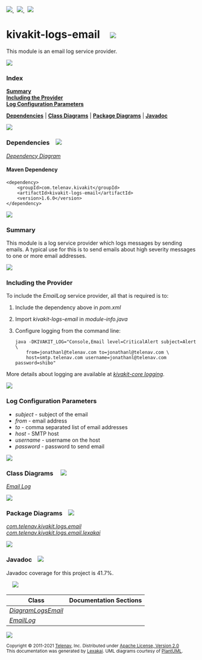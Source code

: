 [//]: # (start-user-text)

<a href="https://www.kivakit.org">
<img src="https://telenav.github.io/telenav-assets/images/icons/web-32.png" srcset="https://telenav.github.io/telenav-assets/images/icons/web-32-2x.png 2x"/>
</a>
&nbsp;
<a href="https://twitter.com/openkivakit">
<img src="https://telenav.github.io/telenav-assets/images/logos/twitter/twitter-32.png" srcset="https://telenav.github.io/telenav-assets/images/logos/twitter/twitter-32-2x.png 2x"/>
</a>
&nbsp;
<a href="https://kivakit.zulipchat.com">
<img src="https://telenav.github.io/telenav-assets/images/logos/zulip/zulip-32.png" srcset="https://telenav.github.io/telenav-assets/images/logos/zulip/zulip-32-2x.png 2x"/>
</a>

[//]: # (end-user-text)

# kivakit-logs-email &nbsp;&nbsp; <img src="https://telenav.github.io/telenav-assets/images/icons//envelope-32.png" srcset="https://telenav.github.io/telenav-assets/images/icons//envelope-32-2x.png 2x"/>

This module is an email log service provider.

<img src="https://telenav.github.io/telenav-assets/images/separators/horizontal-line-512.png" srcset="https://telenav.github.io/telenav-assets/images/separators/horizontal-line-512-2x.png 2x"/>

### Index

[**Summary**](#summary)  
[**Including the Provider**](#including-the-provider)  
[**Log Configuration Parameters**](#log-configuration-parameters)  

[**Dependencies**](#dependencies) | [**Class Diagrams**](#class-diagrams) | [**Package Diagrams**](#package-diagrams) | [**Javadoc**](#javadoc)

<img src="https://telenav.github.io/telenav-assets/images/separators/horizontal-line-512.png" srcset="https://telenav.github.io/telenav-assets/images/separators/horizontal-line-512-2x.png 2x"/>

### Dependencies <a name="dependencies"></a> &nbsp;&nbsp; <img src="https://telenav.github.io/telenav-assets/images/icons/dependencies-32.png" srcset="https://telenav.github.io/telenav-assets/images/icons/dependencies-32-2x.png 2x"/>

[*Dependency Diagram*](https://www.kivakit.org/1.6.0/lexakai/kivakit-extensions/kivakit-logs/email/documentation/diagrams/dependencies.svg)

#### Maven Dependency

    <dependency>
        <groupId>com.telenav.kivakit</groupId>
        <artifactId>kivakit-logs-email</artifactId>
        <version>1.6.0</version>
    </dependency>

<img src="https://telenav.github.io/telenav-assets/images/separators/horizontal-line-128.png" srcset="https://telenav.github.io/telenav-assets/images/separators/horizontal-line-128-2x.png 2x"/>

[//]: # (start-user-text)

### Summary <a name = "summary"></a>

This module is a log service provider which logs messages by sending emails. A typical use for this is to send emails about high severity messages to one or more email addresses.

<img src="https://telenav.github.io/telenav-assets/images/separators/horizontal-line-128.png" srcset="https://telenav.github.io/telenav-assets/images/separators/horizontal-line-128-2x.png 2x"/>

### Including the Provider <a name = "including-the-provider"></a>

To include the *EmailLog* service provider, all that is required is to:

1. Include the dependency above in *pom.xml*
2. Import *kivakit-logs-email* in *module-info.java*
3. Configure logging from the command line:

       java -DKIVAKIT_LOG="Console,Email level=CriticalAlert subject=Alert \
           from=jonathanl@telenav.com to=jonathanl@telenav.com \
           host=smtp.telenav.com username=jonathanl@telenav.com password=shibo"

More details about logging are available at [*kivakit-core logging*](../../kivakit/kernel/documentation/logging.md).

<img src="https://telenav.github.io/telenav-assets/images/separators/horizontal-line-128.png" srcset="https://telenav.github.io/telenav-assets/images/separators/horizontal-line-128-2x.png 2x"/>

### Log Configuration Parameters <a name = "log-configuration-parameters"></a>

* *subject* - subject of the email
* *from* - email address
* *to* - comma separated list of email addresses
* *host* - SMTP host
* *username* - username on the host
* *password* - password to send email

[//]: # (end-user-text)

<img src="https://telenav.github.io/telenav-assets/images/separators/horizontal-line-128.png" srcset="https://telenav.github.io/telenav-assets/images/separators/horizontal-line-128-2x.png 2x"/>

### Class Diagrams <a name="class-diagrams"></a> &nbsp; &nbsp; <img src="https://telenav.github.io/telenav-assets/images/icons/diagram-40.png" srcset="https://telenav.github.io/telenav-assets/images/icons/diagram-40-2x.png 2x"/>

[*Email Log*](https://www.kivakit.org/1.6.0/lexakai/kivakit-extensions/kivakit-logs/email/documentation/diagrams/diagram-logs-email.svg)

<img src="https://telenav.github.io/telenav-assets/images/separators/horizontal-line-128.png" srcset="https://telenav.github.io/telenav-assets/images/separators/horizontal-line-128-2x.png 2x"/>

### Package Diagrams <a name="package-diagrams"></a> &nbsp;&nbsp; <img src="https://telenav.github.io/telenav-assets/images/icons/box-32.png" srcset="https://telenav.github.io/telenav-assets/images/icons/box-32-2x.png 2x"/>

[*com.telenav.kivakit.logs.email*](https://www.kivakit.org/1.6.0/lexakai/kivakit-extensions/kivakit-logs/email/documentation/diagrams/com.telenav.kivakit.logs.email.svg)  
[*com.telenav.kivakit.logs.email.lexakai*](https://www.kivakit.org/1.6.0/lexakai/kivakit-extensions/kivakit-logs/email/documentation/diagrams/com.telenav.kivakit.logs.email.lexakai.svg)

<img src="https://telenav.github.io/telenav-assets/images/separators/horizontal-line-128.png" srcset="https://telenav.github.io/telenav-assets/images/separators/horizontal-line-128-2x.png 2x"/>

### Javadoc <a name="javadoc"></a> &nbsp;&nbsp; <img src="https://telenav.github.io/telenav-assets/images/icons/books-24.png" srcset="https://telenav.github.io/telenav-assets/images/icons/books-24-2x.png 2x"/>

Javadoc coverage for this project is 41.7%.  
  
&nbsp; &nbsp; <img src="https://telenav.github.io/telenav-assets/images/meter/meter-40-96.png" srcset="https://telenav.github.io/telenav-assets/images/meter/meter-40-96-2x.png 2x"/>




| Class | Documentation Sections |
|---|---|
| [*DiagramLogsEmail*](https://www.kivakit.org/1.6.0/javadoc/kivakit-extensions/kivakit.logs.email////////////////////////////////////////////////////////.html) |  |  
| [*EmailLog*](https://www.kivakit.org/1.6.0/javadoc/kivakit-extensions/kivakit.logs.email////////////////////////////////////////.html) |  |  

[//]: # (start-user-text)



[//]: # (end-user-text)

<img src="https://telenav.github.io/telenav-assets/images/separators/horizontal-line-512.png" srcset="https://telenav.github.io/telenav-assets/images/separators/horizontal-line-512-2x.png 2x"/>

<sub>Copyright &#169; 2011-2021 [Telenav](https://telenav.com), Inc. Distributed under [Apache License, Version 2.0](LICENSE)</sub>  
<sub>This documentation was generated by [Lexakai](https://lexakai.org). UML diagrams courtesy of [PlantUML](https://plantuml.com).</sub>
